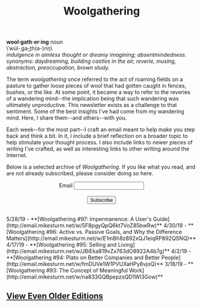 ﻿---
layout: page
title: Woolgathering
permalink: /woolgathering/
order: 5
---
**wool·gath·er·ing** noun    
\ˈwu̇l-ˌga-t͟h(ə-)riŋ\  
*indulgence in aimless thought or dreamy imagining; absentmindedness.  
synonyms:	daydreaming, building castles in the air, reverie, musing, abstraction, preoccupation, brown study.*

The term *woolgathering* once referred to the act of roaming fields on a pasture to gather loose pieces of wool that had gotten caught in fences, bushes, or the like. At some point, it became a way to refer to the reveries of a wandering mind--the implication being that such wandering was ultimately unproductive. This newsletter exists as a challenge to that sentiment. Some of the best insights I've had come from my wandering mind. Here, I share them--and others--with you.

Each week--for the most part--I craft an email meant to help make you step back and think a bit. In it, I include a brief reflection on a broader topic to help stimulate your thought process. I also include links to newer pieces of writing I've crafted, as well as interesting links to other writing around the Internet.

Below is a selected archive of *Woolgathering*. If you like what you read, and are not already subscribed, please consider doing so here.
<br>
<form action="http://email.mikesturm.net/subscribe" method="POST" accept-charset="utf-8">
<div class="form-group" align="center">
	<label for="exampleInputEmail1">Email</label>
	<input type="email" name="email" id="email"/>
	</div>
<br/>
<div align="center">
	<input type="hidden" name="list" value="na833GQBpepzsQD1Wl3Gow"/>
	<input type="hidden" name="subform" value="yes"/>
	<button type="submit" class="btn btn-primary">Subscribe</button>
	</div>
</form>
<br>
5/28/19 - **[Woolgathering #97: Impermanence: A User's Guide](http://email.mikesturm.net/w/5F8pgyQpQ6kt7VoZ85bwRw)**  
4/30/19 - **[Woolgathering #96: Active vs. Passive Goals, and Why the Difference Matters](http://email.mikesturm.net/w/E1mBh8z892xQJ1eiqRP892QSNQ)**  
4/17/19 - **[Woolgathering #95: Selling and Living](http://email.mikesturm.net/w/JBiEka819vZx763dO8922A4b7g)**  
4/2/19 - **[Woolgathering #94: Plato on Better Companies and Better People](http://email.mikesturm.net/w/fmDUVe1W1PVUXaHPy8vjoQ)**  
3/18/19 - **[Woolgathering #93: The Concept of Meaningful Work](http://email.mikesturm.net/w/na833GQBpepzsQD1Wl3Gow)**  



<div>
<style type="text/css">
.display_archive {font-size: 15px;}
.campaign {line-height: 110%; margin: 5px;}
</style>
<script language="javascript" src="//yourfool.us11.list-manage.com/generate-js/?u=90261a3476981959e9fb98a34&fid=11633&show=100" type="text/javascript"></script>
</div>  

## [View Even Older Editions](https://tinyletter.com/mike_sturm/archive)
